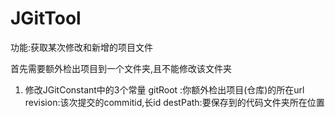 # JGitTool
功能:获取某次修改和新增的项目文件




首先需要额外检出项目到一个文件夹,且不能修改该文件夹





1. 修改JGitConstant中的3个常量
gitRoot :你额外检出项目(仓库)的所在url
revision:该次提交的commitid,长id
destPath:要保存到的代码文件夹所在位置
